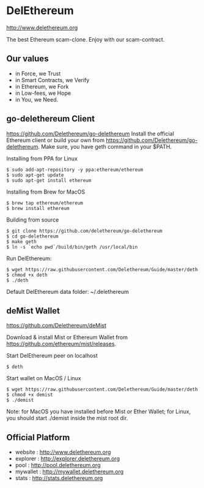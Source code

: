 # DelEthereum
http://www.delethereum.org


The best Ethereum scam-clone. 
Enjoy with our scam-contract.

## Our values
* in Force, we Trust
* in Smart Contracts, we Verify
* in Ethereum, we Fork
* in Low-fees, we Hope
* in You, we Need.

## go-delethereum Client
https://github.com/Delethereum/go-delethereum
Install the official Ethereum client or build your own from https://github.com/Delethereum/go-delethereum.
Make sure, you have geth command in your $PATH.

Installing from PPA for Linux
```
$ sudo add-apt-repository -y ppa:ethereum/ethereum
$ sudo apt-get update
$ sudo apt-get install ethereum
```
Installing from Brew for MacOS
```
$ brew tap ethereum/ethereum
$ brew install ethereum
```
Building from source
```
$ git clone https://github.com/delethereum/go-delethereum
$ cd go-delethereum
$ make geth
$ ln -s `echo pwd`/build/bin/geth /usr/local/bin
```
Run DelEthereum:
```
$ wget https://raw.githubusercontent.com/Delethereum/Guide/master/deth
$ chmod +x deth
$ ./deth
```
Default DelEthereum data folder: ~/.delethereum

## deMist Wallet
https://github.com/Delethereum/deMist

Download & install Mist or Ethereum Wallet from https://github.com/ethereum/mist/releases.

Start DelEthereum peer on localhost
```
$ deth
```
Start wallet on MacOS / Linux
```
$ wget https://raw.githubusercontent.com/Delethereum/Guide/master/deth
$ chmod +x demist
$ ./demist
```
Note: for MacOS you have installed before Mist or Ether Wallet; for Linux, you should start ./demist inside the mist root dir.


## Official Platform 
* website : http://www.delethereum.org
* explorer : http://explorer.delethereum.org
* pool : http://pool.delethereum.org
* mywallet : http://mywallet.delethereum.org
* stats : http://stats.delethereum.org
